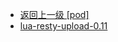 - [返回上一级 [pod]](服务部署/Nginx/模板/nginx-1.24.0/Openresty/openresty-1.21.4.3-win64/pod/)
- [lua-resty-upload-0.11](服务部署/Nginx/模板/nginx-1.24.0/Openresty/openresty-1.21.4.3-win64/pod/lua-resty-upload-0.11/)

